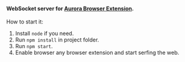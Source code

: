 #### WebSocket server for [Aurora Browser Extension](aurora-browser-extension).

How to start it:

1. Install `node` if you need.
2. Run `npm install` in project folder.
3. Run `npm start`.
4. Enable browser any browser extension and start serfing the web.
